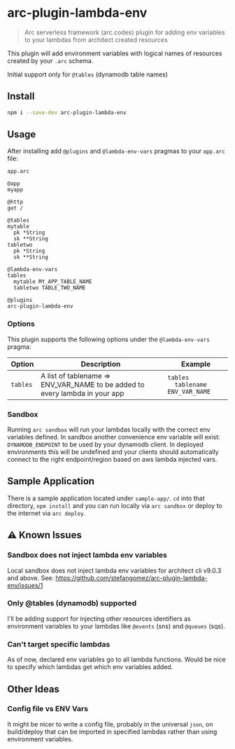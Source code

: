 # arc-plugin-lambda-env

> Arc serverless framework (arc.codes) plugin for adding env variables to your lambdas from architect created resources

This plugin will add environment variables with logical names of resources created by your `.arc` schema.

Initial support only for `@tables` (dynamodb table names)

## Install

```bash
npm i --save-dev arc-plugin-lambda-env
```

## Usage

After installing add `@plugins` and `@lambda-env-vars` pragmas to your `app.arc` file:

`app.arc`

```arc
@app
myapp

@http
get /

@tables
mytable
  pk *String
  sk **String
tabletwo
  pk *String
  sk **String

@lambda-env-vars
tables
  mytable MY_APP_TABLE_NAME
  tabletwo TABLE_TWO_NAME

@plugins
arc-plugin-lambda-env
```

### Options

This plugin supports the following options under the `@lambda-env-vars` pragma:

|Option|Description|Example|
|---|---|---|
|`tables`| A list of tablename => ENV_VAR_NAME to be added to every lambda in your app|<code>tables<br>&nbsp;&nbsp;tablename ENV_VAR_NAME</code>|

### Sandbox

Running `arc sandbox` will run your lambdas locally with the correct env variables defined.
In sandbox another convenience env variable will exist: `DYNAMODB_ENDPOINT` to be used by your dynamodb client. In deployed environments this will be undefined and your clients should automatically connect to the right endpoint/region based on aws lambda injected vars.

## Sample Application

There is a sample application located under `sample-app/`. `cd` into that
directory, `npm install` and you can run locally via `arc sandbox` or deploy to
the internet via `arc deploy`.

## ⚠️ Known Issues

### Sandbox does not inject lambda env variables
Local sandbox does not inject lambda env variables for architect cli v9.0.3 and above. See: https://github.com/stefangomez/arc-plugin-lambda-env/issues/1 

### Only @tables (dynamodb) supported
I'll be adding support for injecting other resources identifiers as environment variables to your lambdas like `@events` (sns) and `@queues` (sqs).

### Can't target specific lambdas
As of now, declared env variables go to all lambda functions. Would be nice to specify which lambdas get which env variables added.

## Other Ideas

### Config file vs ENV Vars
It might be nicer to write a config file, probably in the universal `json`, on build/deploy that can be imported in specified lambdas rather than using environment variables.